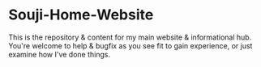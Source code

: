 # Souji-Home-Website
This is the repository &amp; content for my main website &amp; informational hub. You're welcome to help &amp; bugfix as you see fit to gain experience, or just examine how I've done things.
